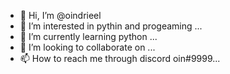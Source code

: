 - 👋 Hi, I’m @oindrieel
- 👀 I’m interested in pythin and progeaming  ...
- 🌱 I’m currently learning python ...
- 💞️ I’m looking to collaborate on ...
- 📫 How to reach me through discord oin#9999...

<!---
oindrieel/oindrieel is a ✨ special ✨ repository because its `README.md` (this file) appears on your GitHub profile.
You can click the Preview link to take a look at your changes.
--->
